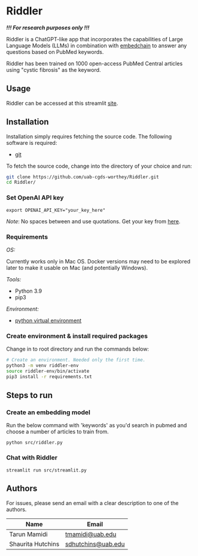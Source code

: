# Riddler

***!!! For research purposes only !!!***

Riddler is a ChatGPT-like app that incorporates the capabilities of Large Language Models (LLMs) in combination with [embedchain](https://github.com/embedchain/embedchain) to answer any questions based on PubMed keywords.

Riddler has been trained on 1000 open-access PubMed Central articles using "cystic fibrosis" as the keyword.

## Usage

Riddler can be accessed at this streamlit [site](https://cgds-riddler.streamlit.app/).

## Installation

Installation simply requires fetching the source code. The following software is required:

- [git](https://git-scm.com/downloads)

To fetch the source code, change into the directory of your choice and run:

```sh
git clone https://github.com/uab-cgds-worthey/Riddler.git
cd Riddler/
```

### Set OpenAI API key

`export OPENAI_API_KEY="your_key_here"`

*Note*: No spaces between and use quotations. Get your key from [here](https://platform.openai.com/account/api-keys).

### Requirements

*OS:*

Currently works only in Mac OS. Docker versions may need to be explored later to make it usable on Mac (and
potentially Windows).

*Tools:*

- Python 3.9
- pip3

*Environment:*

- [python virtual environment](https://docs.python.org/3/tutorial/venv.html)

### Create environment & install required packages

Change in to root directory and run the commands below:

```bash
# Create an environment. Needed only the first time.
python3 -m venv riddler-env
source riddler-env/bin/activate
pip3 install -r requirements.txt
```

## Steps to run

### Create an embedding model

Run the below command with 'keywords' as you'd search in pubmed and choose a number of articles to train from.

`python src/riddler.py`

### Chat with Riddler

`streamlit run src/streamlit.py`

## Authors

For issues, please send an email with a clear description to one of the authors.

|Name | Email |
------|--------|
Tarun Mamidi | <tmamidi@uab.edu>
Shaurita Hutchins | <sdhutchins@uab.edu>
